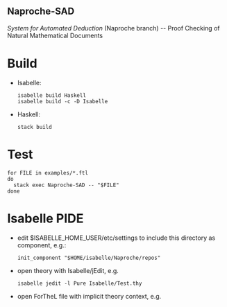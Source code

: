 ## Naproche-SAD ##

*System for Automated Deduction* (Naproche branch) -- Proof Checking of Natural Mathematical Documents


# Build #

* Isabelle:

      isabelle build Haskell
      isabelle build -c -D Isabelle

* Haskell:

      stack build


# Test #

    for FILE in examples/*.ftl
    do
      stack exec Naproche-SAD -- "$FILE"
    done


# Isabelle PIDE #

* edit $ISABELLE_HOME_USER/etc/settings to include this directory as component, e.g.:

      init_component "$HOME/isabelle/Naproche/repos"

* open theory with Isabelle/jEdit, e.g.

      isabelle jedit -l Pure Isabelle/Test.thy

* open ForTheL file with implicit theory context, e.g.

      isabelle jedit -l Pure examples/


# Development #

* The Haskell Tool Stack: https://www.haskellstack.org

* Haskell IDE within VSCode: https://github.com/haskell/haskell-ide-engine


# Reference #
This program is based on the System for Automated Deduction by Andrei Paskevich.
https://github.com/tertium/SAD
